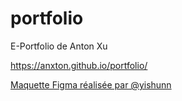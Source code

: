 # portfolio
E-Portfolio de Anton Xu

https://anxton.github.io/portfolio/

[Maquette Figma réalisée par @yishunn](https://www.figma.com/file/p8I4SduhLj379h8pEUPQil/portfolio)
